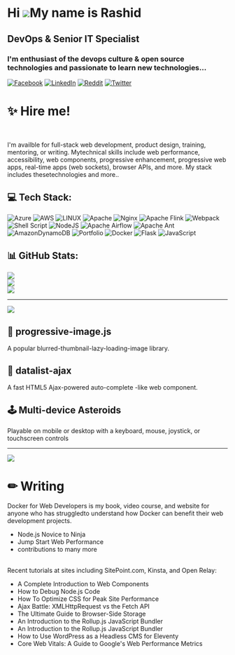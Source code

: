 Hi ![](https://user-images.githubusercontent.com/18350557/176309783-0785949b-9127-417c-8b55-ab5a4333674e.gif)My name is Rashid
=============================================================================================================================================

DevOps & Senior IT Specialist
-------------------------------------------------------------------------------

### I'm enthusiast of the devops culture & open source technologies and passionate to learn new technologies... 


[![Facebook](https://img.shields.io/badge/Facebook-%231877F2.svg?logo=Facebook&logoColor=white)](https://facebook.com/rashid.ul.haq.18)
[![LinkedIn](https://img.shields.io/badge/LinkedIn-%230077B5.svg?logo=linkedin&logoColor=white)](https://linkedin.com/in/rashid-siddique-ab2aaa5a)
[![Reddit](https://img.shields.io/badge/Reddit-%23FF4500.svg?logo=Reddit&logoColor=white)](https://reddit.com/user/techie-rashid)
[![Twitter](https://img.shields.io/badge/Twitter-%231DA1F2.svg?logo=Twitter&logoColor=white)](https://twitter.com/Rashid_ksa777)

# ✨ Hire me!
<br>
<p>I'm availble for full-stack web development, product design, training, mentoring, or writing. Mytechnical skills include web performance, accessibility, web components, progressive enhancement,
    progressive web apps, real-time apps (web sockets), browser APIs, and more. My stack includes thesetechnologies and more..</p>

## 💻 Tech Stack:
![Azure](https://img.shields.io/badge/azure-%230072C6.svg?style=for-the-badge&logo=azure-devops&logoColor=white) ![AWS](https://img.shields.io/badge/AWS-%23FF9900.svg?style=for-the-badge&logo=amazon-aws&logoColor=white) ![LINUX](https://img.shields.io/badge/Linux-FCC624?style=for-the-badge&logo=linux&logoColor=black) ![Apache](https://img.shields.io/badge/apache-%23D42029.svg?style=for-the-badge&logo=apache&logoColor=white) ![Nginx](https://img.shields.io/badge/nginx-%23009639.svg?style=for-the-badge&logo=nginx&logoColor=white) ![Apache Flink](https://img.shields.io/badge/Apache%20Flink-E6526F?style=for-the-badge&logo=Apache%20Flink&logoColor=white) ![Webpack](https://img.shields.io/badge/webpack-%238DD6F9.svg?style=for-the-badge&logo=webpack&logoColor=black) ![Shell Script](https://img.shields.io/badge/shell_script-%23121011.svg?style=for-the-badge&logo=gnu-bash&logoColor=white) ![NodeJS](https://img.shields.io/badge/node.js-6DA55F?style=for-the-badge&logo=node.js&logoColor=white) ![Apache Airflow](https://img.shields.io/badge/Apache%20Airflow-017CEE?style=for-the-badge&logo=Apache%20Airflow&logoColor=white) ![Apache Ant](https://img.shields.io/badge/Apache%20Ant-A81C7D?style=for-the-badge&logo=Apache%20Ant&logoColor=white) ![AmazonDynamoDB](https://img.shields.io/badge/Amazon%20DynamoDB-4053D6?style=for-the-badge&logo=Amazon%20DynamoDB&logoColor=white) ![Portfolio](https://img.shields.io/badge/Portfolio-%23000000.svg?style=for-the-badge&logo=firefox&logoColor=#FF7139) ![Docker](https://img.shields.io/badge/docker-%230db7ed.svg?style=for-the-badge&logo=docker&logoColor=white) ![Flask](https://img.shields.io/badge/flask-%23000.svg?style=for-the-badge&logo=flask&logoColor=white) ![JavaScript](https://img.shields.io/badge/javascript-%23323330.svg?style=for-the-badge&logo=javascript&logoColor=%23F7DF1E)

## 📊 GitHub Stats:
![](https://github-readme-stats.vercel.app/api?username=techie-ksa&theme=dark&hide_border=false&include_all_commits=true&count_private=true)<br/>
![](https://github-readme-streak-stats.herokuapp.com/?user=techie-ksa&theme=dark&hide_border=false)<br/>
![](https://github-readme-stats.vercel.app/api/top-langs/?username=techie-ksa&theme=dark&hide_border=false&include_all_commits=true&count_private=true&layout=compact)

---
[![](https://visitcount.itsvg.in/api?id=techie-ksa&icon=0&color=0)](https://visitcount.itsvg.in)

<!-- Proudly created with GPRM ( https://gprm.itsvg.in ) -->

## 📸  progressive-image.js
    
<p>   A popular blurred-thumbnail-lazy-loading-image library.</p>

## 🔧 datalist-ajax
 <p> A fast HTML5 Ajax-powered auto-complete -like web component. </p>

## 🕹 Multi-device Asteroids
Playable on mobile or desktop with a keyboard, mouse, joystick, or touchscreen controls 

------------------------------------------------------------------------------------------------------------------------------------------------------------------------------------------------------------------------------
[![](https://visitcount.itsvg.in/api?id=techie-ksa&icon=0&color=0)](https://visitcount.itsvg.in)
#  ✏ Writing
Docker for Web Developers is my book, video course, and website for anyone who has struggledto understand how Docker can benefit their web development projects.
  <ul>
            <li>Node.js Novice to Ninja</li>
            <li>Jump Start Web Performance</li>
            <li>contributions to many more</li>
        </ul>
    <br>
Recent tutorials at sites including SitePoint.com, Kinsta, and Open Relay:

<ul>
            <li>A Complete Introduction to Web Components</li>
            <li>How to Debug Node.js Code</li>
            <li>How To Optimize CSS for Peak Site Performance</li>
            <li>Ajax Battle: XMLHttpRequest vs the Fetch API</li>
            <li>The Ultimate Guide to Browser-Side Storage</li>
            <li>An Introduction to the Rollup.js JavaScript Bundler</li>
            <li>An Introduction to the Rollup.js JavaScript Bundler</li>
            <li>How to Use WordPress as a Headless CMS for Eleventy</li>
            <li>Core Web Vitals: A Guide to Google's Web Performance Metrics</li>
        </ul>
